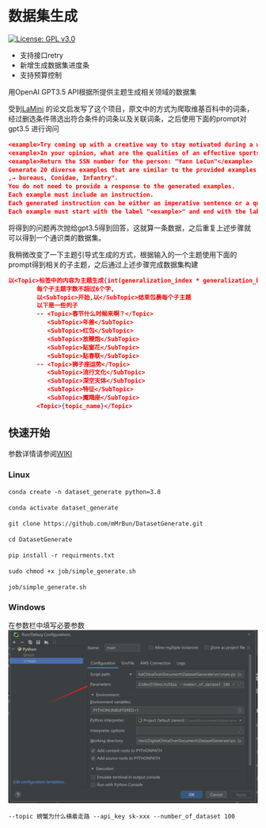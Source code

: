 # 数据集生成

[//]: # (![GitHub Repo stars]&#40;https://img.shields.io/github/stars/mMrBun/DatasetGenerate?style=social&#41;)
[![License: GPL v3.0](https://img.shields.io/badge/License-GPLv3-blue.svg)](https://www.gnu.org/licenses/gpl-3.0)

- 支持接口retry
- 新增生成数据集进度条
- 支持预算控制


用OpenAI GPT3.5 API根据所提供主题生成相关领域的数据集

受到[LaMini](https://github.com/mbzuai-nlp/LaMini-LM) 的论文启发写了这个项目，原文中的方式为爬取维基百科中的词条，经过删选条件筛选出符合条件的词条以及关联词条，之后使用下面的prompt对gpt3.5
进行询问

~~~ json
<example>Try coming up with a creative way to stay motivated during a workout.</example>
<example>In your opinion, what are the qualities of an effective sports coach?</example>
<example>Return the SSN number for the person: "Yann LeCun"</example>
Generate 20 diverse examples that are similar to the provided examples with the topics "Design
,→ bureaus, Conidae, Infantry".
You do not need to provide a response to the generated examples.
Each example must include an instruction.
Each generated instruction can be either an imperative sentence or a question.
Each example must start with the label "<example>" and end with the label "</example>".".
~~~

将得到的问题再次抛给gpt3.5得到回答，这就算一条数据，之后重复上述步骤就可以得到一个通识类的数据集。

我稍微改变了一下主题引导式生成的方式，根据输入的一个主题使用下面的prompt得到相关的子主题，之后通过上述步骤完成数据集构建
~~~ json
以<Topic>标签中的内容为主题生成{int(generalization_index * generalization_basic)}个子主题,
        每个子主题字数不超过6个字,
        以<SubTopic>开始,以</SubTopic>结束包裹每个子主题
        以下是一些列子
        -- <Topic>春节什么时候来啊？</Topic>
           <SubTopic>年兽</SubTopic>
           <SubTopic>红包</SubTopic>
           <SubTopic>放鞭炮</SubTopic>
           <SubTopic>贴窗花</SubTopic>
           <SubTopic>贴春联</SubTopic>
        -- <Topic>狮子座运势</Topic>
           <SubTopic>流行文化</SubTopic>
           <SubTopic>深空天体</SubTopic>
           <SubTopic>特征</SubTopic>
           <SubTopic>魔羯座</SubTopic>
        <Topic>{topic_name}</Topic>
~~~


## 快速开始

参数详情请参阅[WIKI](https://github.com/mMrBun/DatasetGenerate/wiki)
### Linux
~~~ sybase
conda create -n dataset_generate python=3.8

conda activate dataset_generate

git clone https://github.com/mMrBun/DatasetGenerate.git

cd DatasetGenerate

pip install -r requirments.txt 

sudo chmod +x job/simple_generate.sh

job/simple_generate.sh
~~~

### Windows
在参数栏中填写必要参数
![img.png](img/img.png)
~~~ sybase
--topic 螃蟹为什么横着走路 --api_key sk-xxx --number_of_dataset 100
~~~
